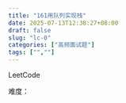 ```yaml
---
title: "161用队列实现栈"
date: 2025-07-13T12:38:27+08:00
draft: false
slug: "lc-0"
categories: ["高频面试题"]
tags: ["",""]
---
```


LeetCode

难度：

<!--more-->

```cpp

```
